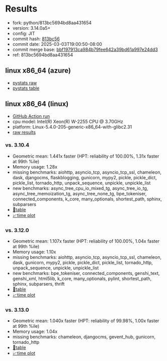 # Results

- fork: python/813bc5694bd8aa431654
- version: 3.14.0a5+
- config: JIT
- commit hash: [813bc56](https://github.com/python/cpython/commit/813bc56)
- commit date: 2025-03-03T19:00:50-08:00
- commit merge base: [bbf197913ca984b79fee642a39bd61a997e24dd3](https://github.com/python/cpython/commit/bbf197913ca984b79fee642a39bd61a997e24dd3)
- ref: 813bc5694bd8aa431654

## linux x86_64 (azure)

- [pystats raw](bm-20250303-azure-x86_64-python-813bc5694bd8aa431654-3.14.0a5%2B-813bc56-pystats.json)
- [pystats table](bm-20250303-azure-x86_64-python-813bc5694bd8aa431654-3.14.0a5%2B-813bc56-pystats.md)

## linux x86_64 (linux)

- [GitHub Action run](https://github.com/faster-cpython/benchmarking/actions/runs/13661388801)
- cpu model: Intel(R) Xeon(R) W-2255 CPU @ 3.70GHz
- platform: Linux-5.4.0-205-generic-x86_64-with-glibc2.31
- [raw results](bm-20250303-linux-x86_64-python-813bc5694bd8aa431654-3.14.0a5%2B-813bc56.json)

### vs. 3.10.4

- Geometric mean: 1.441x faster (HPT: reliability of 100.00%, 1.31x faster at 99th %ile)
- Memory usage: 1.28x
- missing benchmarks: aiohttp, asyncio_tcp, asyncio_tcp_ssl, chameleon, dask, djangocms, flaskblogging, gunicorn, mypy2, pickle, pickle_dict, pickle_list, tornado_http, unpack_sequence, unpickle, unpickle_list
- new benchmarks: async_tree_cpu_io_mixed_tg, async_tree_io_tg, async_tree_memoization_tg, async_tree_none_tg, bpe_tokeniser, connected_components, k_core, many_optionals, shortest_path, sphinx, subparsers
- [📄table](bm-20250303-linux-x86_64-python-813bc5694bd8aa431654-3.14.0a5%2B-813bc56-vs-3.10.4.md)
- [📈time plot](bm-20250303-linux-x86_64-python-813bc5694bd8aa431654-3.14.0a5%2B-813bc56-vs-3.10.4.svg)

### vs. 3.12.0

- Geometric mean: 1.107x faster (HPT: reliability of 100.00%, 1.04x faster at 99th %ile)
- Memory usage: 1.10x
- missing benchmarks: aiohttp, asyncio_tcp, asyncio_tcp_ssl, chameleon, dask, gunicorn, mypy2, pickle, pickle_dict, pickle_list, tornado_http, unpack_sequence, unpickle, unpickle_list
- new benchmarks: bpe_tokeniser, connected_components, genshi_text, genshi_xml, html5lib, k_core, many_optionals, pylint, shortest_path, sphinx, subparsers, thrift
- [📄table](bm-20250303-linux-x86_64-python-813bc5694bd8aa431654-3.14.0a5%2B-813bc56-vs-3.12.0.md)
- [📈time plot](bm-20250303-linux-x86_64-python-813bc5694bd8aa431654-3.14.0a5%2B-813bc56-vs-3.12.0.svg)

### vs. 3.13.0

- Geometric mean: 1.040x faster (HPT: reliability of 99.98%, 1.00x faster at 99th %ile)
- Memory usage: 1.04x
- missing benchmarks: chameleon, djangocms, gevent_hub, gunicorn, tornado_http
- [📄table](bm-20250303-linux-x86_64-python-813bc5694bd8aa431654-3.14.0a5%2B-813bc56-vs-3.13.0.md)
- [📈time plot](bm-20250303-linux-x86_64-python-813bc5694bd8aa431654-3.14.0a5%2B-813bc56-vs-3.13.0.svg)

